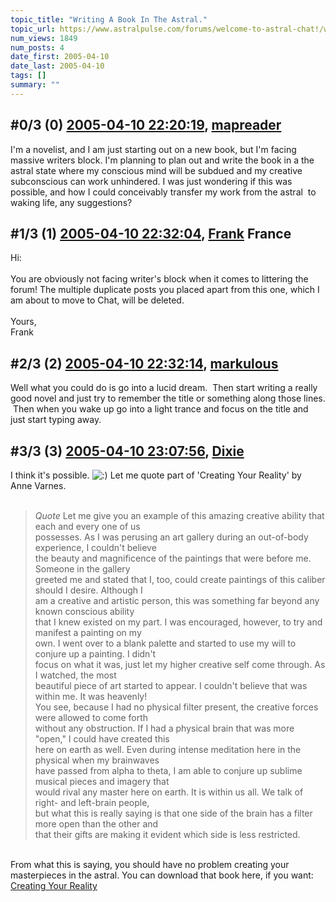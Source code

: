 ```yaml
---
topic_title: "Writing A Book In The Astral."
topic_url: https://www.astralpulse.com/forums/welcome-to-astral-chat!/writing-a-book-in-the-astral
num_views: 1849
num_posts: 4
date_first: 2005-04-10
date_last: 2005-04-10
tags: []
summary: ""
---
```


## \#0/3 (0) [2005-04-10 22:20:19](https://www.astralpulse.com/forums/index.php?msg=159765), [mapreader](https://www.astralpulse.com/forums/profile/?u=8819)  ##
<section>
I'm a novelist, and I am just starting out on a new book, but I'm facing massive writers block. I'm planning to plan out and write the book in a the astral state where my conscious mind will be subdued and my creative subconscious can work unhindered. I was just wondering if this was possible, and how I could conceivably transfer my work from the astral  to waking life, any suggestions?
</section>

## \#1/3 (1) [2005-04-10 22:32:04](https://www.astralpulse.com/forums/index.php?msg=159767), [Frank](https://www.astralpulse.com/forums/profile/?u=359) France ##
<section>
Hi:
<br>
<br>
You are obviously not facing writer's block when it comes to littering the forum! The multiple duplicate posts you placed apart from this one, which I am about to move to Chat, will be deleted.
<br>
<br>
Yours,
<br>
Frank
</section>

## \#2/3 (2) [2005-04-10 22:32:14](https://www.astralpulse.com/forums/index.php?msg=159768), [markulous](https://www.astralpulse.com/forums/profile/?u=7426)  ##
<section>
Well what you could do is go into a lucid dream.  Then start writing a really good novel and just try to remember the title or something along those lines.  Then when you wake up go into a light trance and focus on the title and just start typing away.
</section>

## \#3/3 (3) [2005-04-10 23:07:56](https://www.astralpulse.com/forums/index.php?msg=159777), [Dixie](https://www.astralpulse.com/forums/profile/?u=8458)  ##
<section>
I think it's possible.
<img alt=":)" class="smiley" src="https://www.astralpulse.com/forums/Smileys/fugue/smiley.png" title="Smiley"/>
Let me quote part of 'Creating Your Reality' by Anne Varnes.
<br>
<br>
<blockquote class="bbc_standard_quote">
 <cite>
  Quote
 </cite>
 Let me give you an example of this amazing creative ability that each and every one of us
 <br>
 possesses. As I was perusing an art gallery during an out-of-body experience, I couldn't believe
 <br>
 the beauty and magnificence of the paintings that were before me. Someone in the gallery
 <br>
 greeted me and stated that I, too, could create paintings of this caliber should I desire. Although I
 <br>
 am a creative and artistic person, this was something far beyond any known conscious ability
 <br>
 that I knew existed on my part. I was encouraged, however, to try and manifest a painting on my
 <br>
 own. I went over to a blank palette and started to use my will to conjure up a painting. I didn't
 <br>
 focus on what it was, just let my higher creative self come through. As I watched, the most
 <br>
 beautiful piece of art started to appear. I couldn't believe that was within me. It was heavenly!
 <br>
 You see, because I had no physical filter present, the creative forces were allowed to come forth
 <br>
 without any obstruction. If I had a physical brain that was more "open," I could have created this
 <br>
 here on earth as well. Even during intense meditation here in the physical when my brainwaves
 <br>
 have passed from alpha to theta, I am able to conjure up sublime musical pieces and imagery that
 <br>
 would rival any master here on earth. It is within us all. We talk of right- and left-brain people,
 <br>
 but what this is really saying is that one side of the brain has a filter more open than the other and
 <br>
 that their gifts are making it evident which side is less restricted.
</blockquote>
<br>
From what this is saying, you should have no problem creating your masterpieces in the astral. You can download that book here, if you want:
<a class="bbc_link" href="http://www.astralvoyage.com/ebook/creating-your-reality.html" rel="noopener" target="_blank">
 Creating Your Reality
</a>
</section>